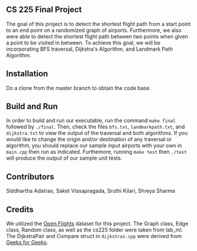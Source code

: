 ## CS 225 Final Project 
The goal of this project is to detect the shortest flight path from a start point to an end point on a randomized graph of airports. Furthermore, we also were able to detect the shortest flight path between two points when given a point to be visited in between. To achieve this goal, we will be incorporating BFS traversal, Dijkstra's Algorithm, and Landmark Path Algorithm.  

## Installation
Do a clone from the master branch to obtain the code base.

## Build and Run
In order to build and run our executable, run the command `make final` followed by `./final`. Then, check the files `bfs.txt`, `landmarkpath.txt`, and `dijkstra.txt` to view the output of the traversal and both algorithms. If you would like to change the origin and/or destination of any traversal or algorithm, you should replace our sample input airports with your own in `main.cpp` then run as indicated. Furthemore, running `make test` then `./test` will produce the output of our sample unit tests. 

## Contributors
Siddhartha Adatrao, Saket Vissapragada, Sruthi Kilari, Shreya Sharma

## Credits
We utilized the [Open Flights](https://openflights.org/data.html) dataset for this project. The Graph class, Edge class, Random class, as well as the cs225 folder were taken from lab_ml.
The DijkstraPair and Compare struct in `dijkstras.cpp` were derived from [Geeks for Geeks](https://www.geeksforgeeks.org/stl-priority-queue-for-structure-or-class/).
